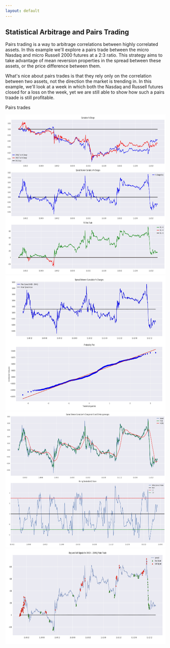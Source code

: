 ```yaml
---
layout: default
---
```


## Statistical Arbitrage and Pairs Trading 

<script type="text/javascript" async="" src="https://cdnjs.cloudflare.com/ajax/libs/mathjax/2.7.4/MathJax.js?config=TeX-MML-AM_CHTML"></script> 


Pairs trading is a way to arbitrage correlations between highly correlated assets. In this example we'll explore a pairs trade between the micro Nasdaq and micro Russell 2000 futures at a 2:3 ratio. This strategy aims to take advantage of mean reversion properties in the spread between these assets, or the price difference between them.  

What's nice about pairs trades is that they rely only on the correlation between two assets, not the direction the market is trending in. In this example, we'll look at a week in which both the Nasdaq and Russell futures closed for a loss on the week, yet we are still able to show how such a pairs traade is still profitable. 

Pairs trades 

<img src="pairs_trade_exploration.jpg" width="1100" height="500">

<img src="spread_normality.jpg" width="1100" height="425">

<img src="z_scores_moving_averages.jpg" width="1100" height="425">

<img src="final_trade_signals.jpg" width="1100" height="300"> 

